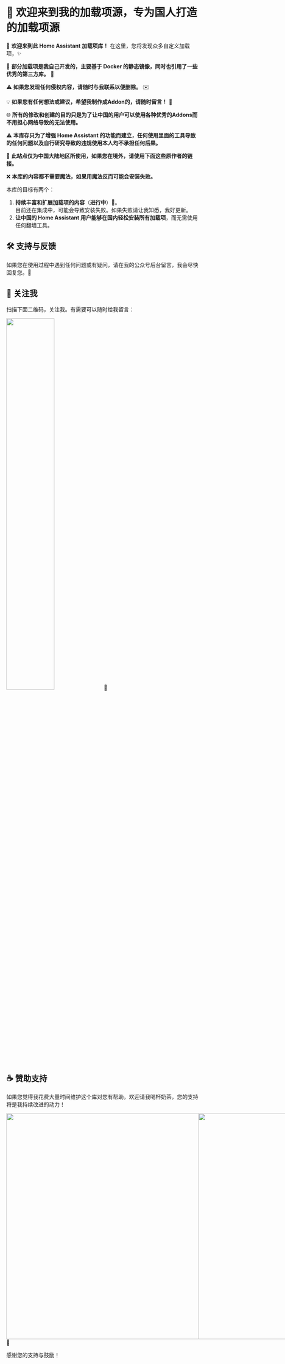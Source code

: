 # 🔔 欢迎来到我的加载项源，专为国人打造的加载项源


🎉 **欢迎来到此 Home Assistant 加载项库！** 在这里，您将发现众多自定义加载项，✨  

🔧 **部分加载项是我自己开发的，主要基于 Docker 的静态镜像，同时也引用了一些优秀的第三方库。** 🐳  

⚠️ **如果您发现任何侵权内容，请随时与我联系以便删除。** ✉️  

💡 **如果您有任何想法或建议，希望我制作成Addon的，请随时留言！** 💬  

🌐 **所有的修改和创建的目的只是为了让中国的用户可以使用各种优秀的Addons而不用担心网络导致的无法使用。**  

⚠️ **本库存只为了增强 Home Assistant 的功能而建立，任何使用里面的工具导致的任何问题以及自行研究导致的违规使用本人均不承担任何后果。**  

📍 **此站点仅为中国大陆地区所使用，如果您在境外，请使用下面这些原作者的链接。**  

❌ **本库的内容都不需要魔法，如果用魔法反而可能会安装失败。**  

本库的目标有两个：
1. **持续丰富和扩展加载项的内容**（**进行中**）🔧。  
   目前还在集成中，可能会导致安装失败。如果失败请让我知悉，我好更新。
2. **让中国的 Home Assistant 用户能够在国内轻松安装所有加载项**，而无需使用任何翻墙工具。  

## 🛠️ 支持与反馈

如果您在使用过程中遇到任何问题或有疑问，请在我的公众号后台留言，我会尽快回复您。📩

## 📱 关注我

扫描下面二维码，关注我。有需要可以随时给我留言：

<img src="https://gitee.com/desmond_GT/hassio-addons/raw/main/WeChat_QRCode.png" width="50%" /> 📲

## ☕ 赞助支持

如果您觉得我花费大量时间维护这个库对您有帮助，欢迎请我喝杯奶茶，您的支持将是我持续改进的动力！

<div style="display: flex; justify-content: space-between;">
  <img src="https://gitee.com/desmond_GT/hassio-addons/raw/main/1_readme/Ali_Pay.jpg" height="593px" />
  <img src="https://gitee.com/desmond_GT/hassio-addons/raw/main/1_readme/WeChat_Pay.jpg" height="593px" />
</div> 💖

感谢您的支持与鼓励！


